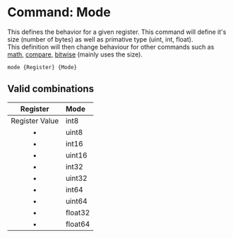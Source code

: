 # Command: Mode
This defines the behavior for a given register. This command will define it's size (number of bytes) as well as primative type (uint, int, float).  
This definition will then change behaviour for other commands such as [math](./math.md), [compare](./compare.md), [bitwise](./bitwise.md) (mainly uses the size).

```fiber
mode {Register} {Mode}
```

## Valid combinations
| Register | Mode |
|:-:|:-|
| Register Value | int8 |
| • | uint8 |
| • | int16 |
| • | uint16 |
| • | int32 |
| • | uint32 |
| • | int64 |
| • | uint64 |
| • | float32 |
| • | float64 |

